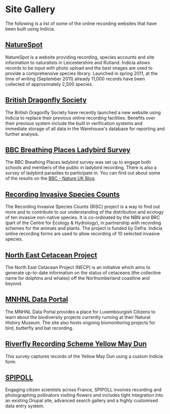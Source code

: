 # Site Gallery #

The following is a list of some of the online recording websites that have been built using Indicia.

## [NatureSpot](http://naturespot.org.uk/) ##
NatureSpot is a website providing recording, species accounts and site information to naturalists in Leicestershire and Rutland. Indicia allows records to be input with photo upload and the best images are used to provide a comprehensive species library. Launched in spring 2011, at the time of writing (September 2011) already 11,000 records have been collected of approximately 2,500 species.

## [British Dragonfly Society](http://www.british-dragonflies.org.uk/) ##
The British Dragonfly Society have recently launched a new website using Indicia to replace their previous online recording facilities. Benefits over their previous system include the built in verification systems and immediate storage of all data in the Warehouse's database for reporting and further analysis.

## [BBC Breathing Places Ladybird Survey](http://www.bbc.co.uk/breathingplaces/ladybird-survey/) ##
The BBC Breathing Places ladybird survey was set up to engage both schools and members of the public in ladybird recording. There is also a survey of ladybird parasites to participate in. You can find out about some of the results on the [BBC - Nature UK Blog](http://www.bbc.co.uk/blogs/natureuk/2010/09/ladybird-survey-results.shtml).

## [Recording Invasive Species Counts](https://secure.fera.defra.gov.uk/nonnativespecies/index.cfm?sectionid=81) ##
The Recording Invasive Species Counts (RISC) project is a way to find out more and to contribute to our understanding of the distribution and ecology of ten invasive non-native species.  It is co-ordinated by the NBN and BRC (part of the Centre for Ecology & Hydrology), in partnership with recording schemes for the animals and plants.  The project is funded by Defra. Indicia online recording forms are used to allow recording of 10 selected invasive species.

## [North East Cetacean Project](GalleryNECP.md) ##
The North East Cetacean Project (NECP) is an initiative which aims to generate up-to-date information on the status of cetaceans (the collective name for dolphins and whales) off the Northumberland coastline and beyond.

## [MNHNL Data Portal](GalleryMnhnDataLu.md) ##

The MNHNL Data Portal provides a place for Luxembourgish Citizens to learn about the biodiversity projects currently running at their Natural History Museum. The site also hosts ongoing biomonitoring projects for bird, butterfly and bat recording.

## [Riverfly Recording Scheme Yellow May Dun](GalleryYellowMayDun.md) ##

This survey captures records of the Yellow May Dun using a custom Indicia form.

## [SPIPOLL](http://www.spipoll.org/) ##

Engaging citizen scientists across France, SPIPOLL involves recording and photographing pollinators visiting flowers and includes tight integration into an existing Drupal site, advanced search gallery and a highly customised data entry system.